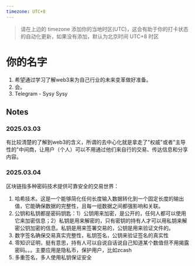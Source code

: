 ```yaml
---
timezone: UTC+8
---
```


> 请在上边的 timezone 添加你的当地时区(UTC)，这会有助于你的打卡状态的自动化更新，如果没有添加，默认为北京时间 UTC+8 时区


# 你的名字

1. 希望通过学习了解web3来为自己行业的未来变革做好准备。
2. 会。
3. Telegram - Sysy Sysy 

## Notes

<!-- Content_START -->

### 2025.03.03

有比较清楚的了解到web3的含义，所谓的去中心化就是拿走了"权威"或者"主导性的"中间商，让用户（个人）可以不用通过他们来自行的交易、传达信息和分享内容。

### 2025.03.04

区块链指多种密码技术提供可靠安全的交易世界：
1. 哈希技术。这是一个能够简化任何长度输入数据转化到一个固定长度的输出值，它能确保数据的完整性，且每一组数据之间都强影响和关联。
2. 公钥和私钥都是密码钥匙：1）公钥用来加密，是公开的，任何人都可以使用它来加密信息；2）私钥是用来解密的，只有密钥的持有人才可以用私钥来解密公钥加密的信息。私钥是用来签署交易的，公钥是用来验证文件的。
3. 数字签名确保交易真实完整性，私钥签名，公钥来验证签名的真实性
4. 零知识证明，挺有意思，持有人可以自说自话说自己知道某个数值但不用揭露密码。。。主要应用是隐私币，保护用户，比如zcash
5. 多重签名，多人使用私钥保证安全


<!-- Content_END -->
